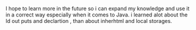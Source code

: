 I hope to learn more in the future so i can expand my knowledge and use it in a correct way especially when it comes to Java.
i learned alot about the Id out puts and declartion , than about inherhtml and local storages.
